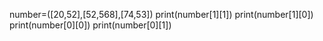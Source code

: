 number=([20,52],[52,568],[74,53])
print(number[1][1])
print(number[1][0])
print(number[0][0])
print(number[0][1])
